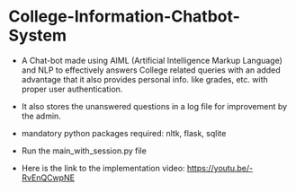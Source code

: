 # College-Information-Chatbot-System

- A Chat-bot made using AIML (Artificial Intelligence Markup Language) and NLP to effectively answers College related queries with an added advantage that it also provides personal info. like grades, etc. with proper user authentication.
- It also stores the unanswered questions in a log file for improvement by the admin.

- mandatory python packages required: nltk, flask, sqlite
- Run the main_with_session.py file
- Here is the link to the implementation video: https://youtu.be/-RvEnQCwpNE
